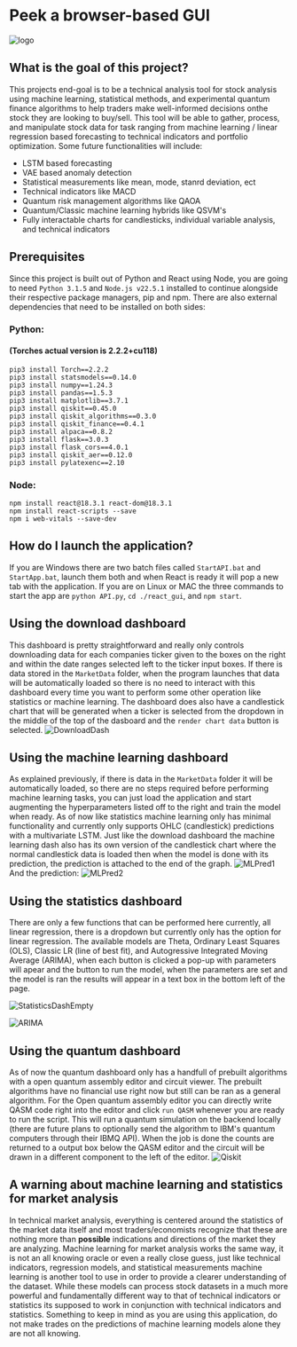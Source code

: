 # Peek a browser-based GUI
![logo](react_gui/public/logo.png)




## What is the goal of this project?
This projects end-goal is to be a technical analysis tool for stock analysis using machine learning, statistical methods, and experimental quantum finance algorithms to help traders make well-informed decisions onthe stock they are looking to buy/sell. This tool will be able to gather, process, and manipulate stock data for task ranging from machine learning / linear regression based forecasting to technical indicators and portfolio optimization. Some future functionalities will include:

- LSTM based forecasting
- VAE based anomaly detection 
- Statistical measurements like mean, mode, stanrd deviation, ect
- Technical indicators like MACD
- Quantum risk management algorithms like QAOA
- Quantum/Classic machine learning hybrids like QSVM's
- Fully interactable charts for candlesticks, individual variable analysis, and technical indicators 



## Prerequisites
Since this project is built out of Python and React using Node, you are going to need `Python 3.1.5` and `Node.js v22.5.1` installed to continue alongside their respective package managers, pip and npm. There are also external dependencies that need to be installed on both sides:

### Python:
#### (Torches actual version is 2.2.2+cu118)
```
pip3 install Torch==2.2.2
pip3 install statsmodels==0.14.0
pip3 install numpy==1.24.3
pip3 install pandas==1.5.3
pip3 install matplotlib==3.7.1
pip3 install qiskit==0.45.0
pip3 install qiskit_algorithms==0.3.0
pip3 install qiskit_finance==0.4.1
pip3 install alpaca==0.8.2
pip3 install flask==3.0.3
pip3 install flask_cors==4.0.1
pip3 install qiskit_aer==0.12.0
pip3 install pylatexenc==2.10
```
### Node:
```
npm install react@18.3.1 react-dom@18.3.1
npm install react-scripts --save
npm i web-vitals --save-dev
```
## How do I launch the application?
If you are Windows there are two batch files called `StartAPI.bat` and `StartApp.bat`, launch them both and when React is ready it will pop a new tab with the application. If you are on Linux or MAC the three commands to start the app are `python API.py`, `cd ./react_gui`, and `npm start`.

## Using the download dashboard
This dashboard is pretty straightforward and really only controls downloading data for each companies ticker given to the boxes on the right and within the date ranges selected left to the ticker input boxes. If there is data stored in the `MarketData` folder, when the program launches that data will be automatically loaded so there is no need to interact with this dashboard every time you want to perform some other operation like statistics or machine learning. The dashboard does also have a candlestick chart that will be generated when a ticker is selected from the dropdown in the middle of the top of the dasboard and the `render chart data` button is selected. 
![DownloadDash](ExampleImages/DownloadDash.png)

## Using the machine learning dashboard
As explained previously, if there is data in the `MarketData` folder it will be automatically loaded, so there are no steps required before performing machine learning tasks, you can just load the application and start augmenting the hyperparameters listed off to the right and train the model when ready. As of now like statistics machine learning only has minimal functionality and currently only supports OHLC (candlestick) predictions with a multivariate LSTM. Just like the download dashboard the machine learning dash also has its own version of the candlestick chart where the normal candlestick data is loaded then when the model is done with its prediction, the prediction is attached to the end of the graph. 
![MLPred1](ExampleImages/MLPred1.png)
And the prediction:
![MLPred2](ExampleImages/MLPred2.png)

## Using the statistics dashboard
There are only a few functions that can be performed here currently, all linear regression, there is a dropdown but currently only has the option for linear regression. The available models are Theta, Ordinary Least Squares (OLS), Classic LR (line of best fit), and Autogressive Integrated Moving Average (ARIMA), when each button is clicked a pop-up with parameters will apear and the button to run the model, when the parameters are set and the model is ran the results will appear in a text box in the bottom left of the page. 

![StatisticsDashEmpty](ExampleImages/statistics.png)

![ARIMA](ExampleImages/ARIMA.png)

## Using the quantum dashboard
As of now the quantum dashboard only has a handfull of prebuilt algorithms with a open quantum assembly editor and circuit viewer. The prebuilt algorithms have no financial use right now but still can be ran as a general algorithm. For the Open quantum assembly editor you can directly write QASM code right into the editor and click `run QASM` whenever you are ready to run the script. This will run a quantum simulation on the backend locally (there are future plans to optionally send the algorithm to IBM's quantum computers through their IBMQ API). When the job is done the counts are returned to a output box below the QASM editor and the circuit will be drawn in a different component to the left of the editor.
![Qiskit](ExampleImages/Qiskit.png)

## A warning about machine learning and statistics for market analysis
In technical market analysis, everything is centered around the statistics of the market data itself and most traders/economists recognize that these are nothing more than **possible** indications and directions of the market they are analyzing. Machine learning for market analysis works the same way, it is not an all knowing oracle or even a really close guess, just like technical indicators, regression models, and statistical measurements machine learning is another tool to use in order to provide a clearer understanding of the dataset. While these models can process stock datasets in a much more powerful and fundamentally different way to that of technical indicators or statistics its supposed to work in conjunction with technical indicators and statistics. Something to keep in mind as you are using this application, do not make trades on the predictions of machine learning models alone they are not all knowing.